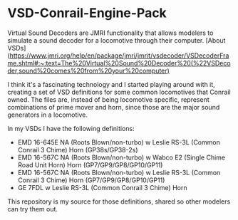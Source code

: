 # VSD-Conrail-Engine-Pack

Virtual Sound Decoders are JMRI functionality that allows modelers to simulate a sound decoder for a locomotive through their computer. 
[About VSDs](https://www.jmri.org/help/en/package/jmri/jmrit/vsdecoder/VSDecoderFrame.shtml#:~:text=The%20Virtual%20Sound%20Decoder%20(%22VSDecoder,sound%20comes%20from%20your%20computer)

I think it's a fascinating technology and I started playing around with it, creating a set of VSD definitions for some common locomotives that Conrail owned. 
The files are, instead of being locomotive specific, represent combinations of prime mover and horn, since those are the major sound generators in a locomotive. 

In my VSDs I have the following definitions:
- EMD 16-645E NA (Roots Blown/non-turbo) w Leslie RS-3L (Common Conrail 3 Chime) Horn (GP38s/GP38-2s)
- EMD 16-567C NA (Roots Blown/non-turbo) w Wabco E2 (Single Chime Road Unit Horn) Horn (GP7/GP9/GP8/GP10/GP11)
- EMD 16-567C NA (Roots Blown/non-turbo) w Leslie RS-3L (Common Conrail 3 Chime) Horn (GP7/GP9/GP8/GP10/GP11)
- GE 7FDL w Leslie RS-3L (Common Conrail 3 Chime) Horn

This repository is my source for those definitions, shared so other modelers can try them out.
